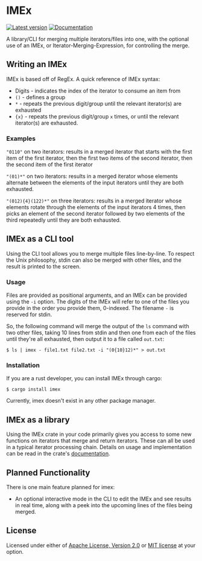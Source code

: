 # IMEx
[![Latest version](https://img.shields.io/crates/v/imex.svg)](https://crates.io/crates/imex)
[![Documentation](https://docs.rs/imex/badge.svg)](https://docs.rs/imex)

A library/CLI for merging multiple iterators/files into one, with the
optional use of an IMEx, or Iterator-Merging-Expression, for controlling the
merge.

## Writing an IMEx
IMEx is based off of RegEx. A quick reference of IMEx syntax:
 * Digits - indicates the index of the iterator to consume an item from
 * `()` - defines a group
 * `*` - repeats the previous digit/group until the relevant iterator\(s\) are
   exhausted
 * `{x}` - repeats the previous digit/group `x` times, or until the relevant
   iterator\(s\) are exhausted.

### Examples

`"0110"` on two iterators: results in a merged iterator that starts
with the first item of the first iterator, then the first two items of the
second iterator, then the second item of the first iterator

`"(01)*"` on two iterators: results in a merged iterator whose elements
alternate between the elements of the input iterators until they are both
exhausted.

`"(012){4}(122)*"` on three iterators: results in a merged iterator whose
elements rotate through the elements of the input iterators 4 times, then picks
an element of the second iterator followed by two elements of the third
repeatedly until they are both exhausted.

## IMEx as a CLI tool
Using the CLI tool allows you to merge multiple files line-by-line.
To respect the Unix philosophy, stdin can also be merged with other files, and
the result is printed to the screen.

### Usage
Files are provided as positional arguments, and an IMEx can be provided using
the `-i` option.
The digits of the IMEx will refer to one of the files you provide in the order
you provide them, 0-indexed.
The filename `-` is reserved for stdin.

So, the following command will merge the output of the `ls` command with two
other files, taking 10 lines from stdin and then one from each of the files
until they're all exhausted, then output it to a file called `out.txt`:
```
$ ls | imex - file1.txt file2.txt -i "(0{10}12)*" > out.txt
```

### Installation
If you are a rust developer, you can install IMEx through cargo:
```
$ cargo install imex
```

Currently, imex doesn't exist in any other package manager.

## IMEx as a library
Using the IMEx crate in your code primarily gives you access to some new
functions on iterators that merge and return iterators. These can all be used
in a typical iterator processing chain. Details on usage and implementation can
be read in the crate's [documentation](https://docs.rs/imex/).

## Planned Functionality
There is one main feature planned for imex:
 * An optional interactive mode in the CLI to edit the IMEx and see results in
   real time, along with a peek into the upcoming lines of the files being
   merged.

## License
Licensed under either of [Apache License, Version 2.0](LICENSE-APACHE) or [MIT
license](LICENSE-MIT) at your option.
